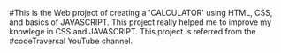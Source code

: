 #This is the Web project of creating a 'CALCULATOR' using HTML, CSS, and basics of JAVASCRIPT. This project really helped me to improve my knowlege in CSS and JAVASCRIPT. This project is referred from the #codeTraversal YouTube channel. 
